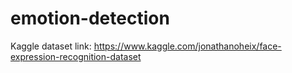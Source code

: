 # emotion-detection

Kaggle dataset link: https://www.kaggle.com/jonathanoheix/face-expression-recognition-dataset
